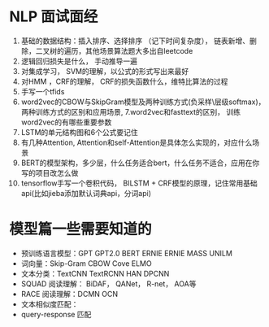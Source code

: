 # NLP 面试面经

1. 基础的数据结构：插入排序、选择排序 （记下时间复杂度）， 链表新增、删除，二叉树的遍历，其他场景算法题大多出自leetcode
2. 逻辑回归损失是什么， 手动推导一遍
3. 对集成学习， SVM的理解，以公式的形式写出来最好
4. 对HMM ，CRF的理解， CRF的损失函数什么，维特比算法的过程
5. 手写一个tfids
6. word2vec的CBOW与SkipGram模型及两种训练方式(负采样\层级softmax)， 两种训练方式的区别和应用场景,
    7.word2vec和fasttext的区别， 训练word2vec的有哪些重要参数
7. LSTM的单元结构图和6个公式要记住
8. 有几种Attention, Attention和self-Attention是具体怎么实现的，对应什么场景
9. BERT的模型架构，多少层，什么任务适合bert，什么任务不适合，应用在你写的项目改怎么做
10. tensorflow手写一个卷积代码， BILSTM + CRF模型的原理，记住常用基础api(比如jieba添加默认词典api，分词api)







# 模型篇一些需要知道的

- 预训练语言模型：GPT GPT2.0 BERT ERNIE ERNIE MASS UNILM
- 词向量：Skip-Gram CBOW Cove ELMO
- 文本分类：TextCNN TextRCNN HAN DPCNN 
- SQUAD 阅读理解： BiDAF， QANet， R-net， AOA等
- RACE 阅读理解：DCMN  OCN
- 文本相似度匹配：
- query-response 匹配

